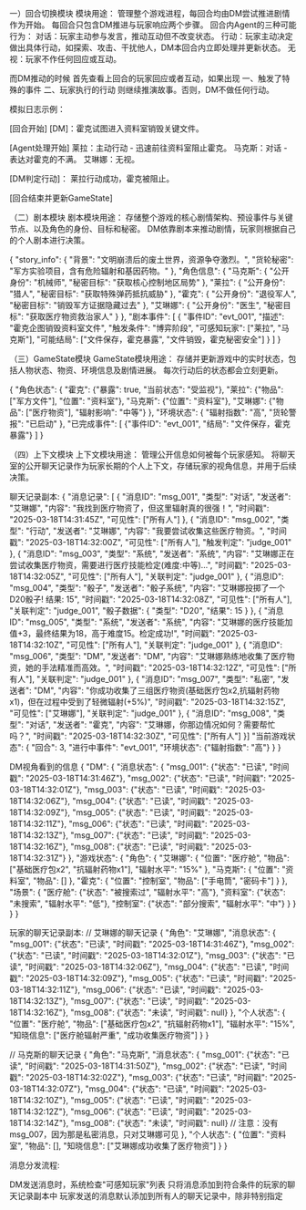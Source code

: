 一）回合切换模块
模块用途：
管理整个游戏进程，每回合均由DM尝试推进剧情作为开始。
每回合只包含DM推进与玩家响应两个步骤。
回合内Agent的三种可能行为：
对话：玩家主动参与发言，推动互动但不改变状态。
行动：玩家主动决定做出具体行动，如探索、攻击、干扰他人，DM本回合内立即处理并更新状态。
无视：玩家不作任何回应或互动。

而DM推动的时候
首先查看上回合的玩家回应或者互动，如果出现
一、触发了特殊的事件
二、玩家执行的行动
则继续推演故事。否则，DM不做任何行动。

模拟日志示例：

[回合开始]
[DM]：霍克试图进入资料室销毁关键文件。

[Agent处理开始]
莱拉：主动行动 - 迅速前往资料室阻止霍克。
马克斯：对话 - 表达对霍克的不满。
艾琳娜：无视。

[DM判定行动]：
莱拉行动成功，霍克被阻止。

[回合结束并更新GameState]

（二）剧本模块
剧本模块用途：
存储整个游戏的核心剧情架构、预设事件与关键节点、以及角色的身份、目标和秘密。
DM依靠剧本来推动剧情，玩家则根据自己的个人剧本进行决策。

{
  "story_info": {
    "背景": "文明崩溃后的废土世界，资源争夺激烈。",
    "货轮秘密": "军方实验项目，含有危险辐射和基因药物。"
  },
  "角色信息": {
    "马克斯": {
      "公开身份": "机械师",
      "秘密目标": "获取核心控制地区局势"
    },
    "莱拉": {
      "公开身份": "猎人",
      "秘密目标": "获取特殊弹药抵抗威胁"
    },
    "霍克": {
      "公开身份": "退役军人",
      "秘密目标": "销毁军方证据隐藏过去"
    },
    "艾琳娜": {
      "公开身份": "医生",
      "秘密目标": "获取医疗物资救治家人"
    }
  },
  "剧本事件": [
    {
      "事件ID": "evt_001",
      "描述": "霍克企图销毁资料室文件",
      "触发条件": "博弈阶段",
      "可感知玩家": ["莱拉", "马克斯"],
      "可能结局": ["文件保存，霍克暴露", "文件销毁，霍克秘密安全"]
    }
  ]
}

（三）GameState模块
GameState模块用途：
存储并更新游戏中的实时状态，包括人物状态、物资、环境信息及剧情进展。
每次行动后的状态都会立刻更新。

{
  "角色状态": {
    "霍克": {"暴露": true, "当前状态": "受监视"},
    "莱拉": {"物品": ["军方文件"], "位置": "资料室"},
    "马克斯": {"位置": "资料室"},
    "艾琳娜": {"物品": ["医疗物资"], "辐射影响": "中等"}
  },
  "环境状态": {
    "辐射指数": "高",
    "货轮警报": "已启动"
  },
  "已完成事件": [
    {"事件ID": "evt_001", "结局": "文件保存，霍克暴露"}
  ]
}


（四）上下文模块
上下文模块用途：
管理公开信息如何被每个玩家感知。
将聊天室的公开聊天记录作为玩家长期的个人上下文，存储玩家的视角信息，并用于后续决策。

聊天记录副本:
{
  "消息记录": [
    {
    "消息ID": "msg_001",
    "类型": "对话",
    "发送者": "艾琳娜",
    "内容": "我找到医疗物资了，但这里辐射真的很强！",
    "时间戳": "2025-03-18T14:31:45Z",
    "可见性": ["所有人"]
    },
    {
    "消息ID": "msg_002",
    "类型": "行动",
    "发送者": "艾琳娜",
    "内容": "我要尝试收集这些医疗物资。",
    "时间戳": "2025-03-18T14:32:00Z",
    "可见性": ["所有人"],
    "触发判定": "judge_001"
    },
    {
    "消息ID": "msg_003",
    "类型": "系统",
    "发送者": "系统",
    "内容": "艾琳娜正在尝试收集医疗物资，需要进行医疗技能检定(难度:中等)...",
    "时间戳": "2025-03-18T14:32:05Z",
    "可见性": ["所有人"],
    "关联判定": "judge_001"
    },
    {
    "消息ID": "msg_004",
    "类型": "骰子",
    "发送者": "骰子系统",
    "内容": "艾琳娜投掷了一个D20骰子! 结果: 15",
    "时间戳": "2025-03-18T14:32:08Z",
    "可见性": ["所有人"],
    "关联判定": "judge_001",
    "骰子数据": {
        "类型": "D20",
        "结果": 15
    }
    },
    {
    "消息ID": "msg_005",
    "类型": "系统",
    "发送者": "系统",
    "内容": "艾琳娜的医疗技能加值+3，最终结果为18，高于难度15。检定成功!",
    "时间戳": "2025-03-18T14:32:10Z",
    "可见性": ["所有人"],
    "关联判定": "judge_001"
    },
    {
    "消息ID": "msg_006",
    "类型": "DM",
    "发送者": "DM",
    "内容": "艾琳娜熟练地收集了医疗物资，她的手法精准而高效。",
    "时间戳": "2025-03-18T14:32:12Z",
    "可见性": ["所有人"],
    "关联判定": "judge_001"
    },
    {
    "消息ID": "msg_007",
    "类型": "私密",
    "发送者": "DM",
    "内容": "你成功收集了三组医疗物资(基础医疗包x2,抗辐射药物x1)，但在过程中受到了轻微辐射(+5%)",
    "时间戳": "2025-03-18T14:32:15Z",
    "可见性": ["艾琳娜"],
    "关联判定": "judge_001"
    },
    {
    "消息ID": "msg_008",
    "类型": "对话",
    "发送者": "霍克",
    "内容": "艾琳娜，你那边情况如何？需要帮忙吗？",
    "时间戳": "2025-03-18T14:32:30Z",
    "可见性": ["所有人"]
    }]
  "当前游戏状态": {
    "回合": 3,
    "进行中事件": "evt_001",
    "环境状态": {"辐射指数": "高"}
  }
}

DM视角看到的信息
{
  "DM": {
    "消息状态": {
      "msg_001": {"状态": "已读", "时间戳": "2025-03-18T14:31:46Z"},
      "msg_002": {"状态": "已读", "时间戳": "2025-03-18T14:32:01Z"},
      "msg_003": {"状态": "已读", "时间戳": "2025-03-18T14:32:06Z"},
      "msg_004": {"状态": "已读", "时间戳": "2025-03-18T14:32:09Z"},
      "msg_005": {"状态": "已读", "时间戳": "2025-03-18T14:32:11Z"},
      "msg_006": {"状态": "已读", "时间戳": "2025-03-18T14:32:13Z"},
      "msg_007": {"状态": "已读", "时间戳": "2025-03-18T14:32:16Z"},
      "msg_008": {"状态": "已读", "时间戳": "2025-03-18T14:32:31Z"}
    },
    "游戏状态": {
      "角色": {
        "艾琳娜": {
          "位置": "医疗舱",
          "物品": ["基础医疗包x2", "抗辐射药物x1"],
          "辐射水平": "15%"
        },
        "马克斯": {
          "位置": "资料室",
          "物品": []
        },
        "霍克": {
          "位置": "控制室",
          "物品": ["手电筒", "密码卡"]
        }
      },
      "场景": {
        "医疗舱": {"状态": "被搜索过", "辐射水平": "高"},
        "资料室": {"状态": "未搜索", "辐射水平": "低"},
        "控制室": {"状态": "部分搜索", "辐射水平": "中"}
      }
    }
  }
}

玩家的聊天记录副本:
// 艾琳娜的聊天记录
{
  "角色": "艾琳娜",
  "消息状态": {
    "msg_001": {"状态": "已读", "时间戳": "2025-03-18T14:31:46Z"},
    "msg_002": {"状态": "已读", "时间戳": "2025-03-18T14:32:01Z"},
    "msg_003": {"状态": "已读", "时间戳": "2025-03-18T14:32:06Z"},
    "msg_004": {"状态": "已读", "时间戳": "2025-03-18T14:32:09Z"},
    "msg_005": {"状态": "已读", "时间戳": "2025-03-18T14:32:11Z"},
    "msg_006": {"状态": "已读", "时间戳": "2025-03-18T14:32:13Z"},
    "msg_007": {"状态": "已读", "时间戳": "2025-03-18T14:32:16Z"},
    "msg_008": {"状态": "未读", "时间戳": null}
  },
  "个人状态": {
    "位置": "医疗舱",
    "物品": ["基础医疗包x2", "抗辐射药物x1"],
    "辐射水平": "15%",
    "知晓信息": ["医疗舱辐射严重", "成功收集医疗物资"]
  }
}

// 马克斯的聊天记录
{
  "角色": "马克斯",
  "消息状态": {
    "msg_001": {"状态": "已读", "时间戳": "2025-03-18T14:31:50Z"},
    "msg_002": {"状态": "已读", "时间戳": "2025-03-18T14:32:02Z"},
    "msg_003": {"状态": "已读", "时间戳": "2025-03-18T14:32:07Z"},
    "msg_004": {"状态": "已读", "时间戳": "2025-03-18T14:32:10Z"},
    "msg_005": {"状态": "已读", "时间戳": "2025-03-18T14:32:12Z"},
    "msg_006": {"状态": "已读", "时间戳": "2025-03-18T14:32:14Z"},
    "msg_008": {"状态": "未读", "时间戳": null}
    // 注意：没有msg_007，因为那是私密消息，只对艾琳娜可见
  },
  "个人状态": {
    "位置": "资料室",
    "物品": [],
    "知晓信息": ["艾琳娜成功收集了医疗物资"]
  }
}

消息分发流程:

DM发送消息时，系统检查"可感知玩家"列表
只将消息添加到符合条件的玩家的聊天记录副本中
玩家发送的消息默认添加到所有人的聊天记录中，除非特别指定